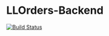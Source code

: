 # LLOrders-Backend
[![Build Status](https://app.travis-ci.com/simongeronimo/LLOrders-Backend.svg?branch=main)](https://app.travis-ci.com/simongeronimo/LLOrders-Backend)
